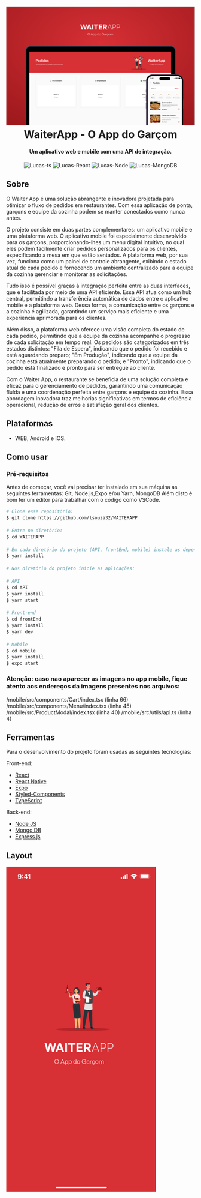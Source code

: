 
<h1 align="center">
  <br>
  <a><img src="images/WaiterApp.png" alt="WaiterApp"></a>
  <br>
  WaiterApp - O App do Garçom
  <br>
</h1>

<h4 align="center">Um aplicativo web e mobile com uma API de integração.</h4>

<p align="center">
	<img align="center" alt="Lucas-ts" height="30" width="40" src="https://cdn.jsdelivr.net/gh/devicons/devicon/icons/typescript/typescript-original.svg" />
	<img align="center" alt="Lucas-React" height="30" width="40" src="https://cdn.jsdelivr.net/gh/devicons/devicon/icons/react/react-original-wordmark.svg">  
	<img align="center" alt="Lucas-Node" height="30" width="40" src="https://cdn.jsdelivr.net/gh/devicons/devicon/icons/nodejs/nodejs-original.svg">
	<img align="center" alt="Lucas-MongoDB" height="30" width="40" src="https://cdn.jsdelivr.net/gh/devicons/devicon/icons/mongodb/mongodb-plain-wordmark.svg">	
</p>


## Sobre

O Waiter App é uma solução abrangente e inovadora projetada para otimizar o fluxo de pedidos em restaurantes. Com essa aplicação de ponta, garçons e equipe da cozinha podem se manter conectados como nunca antes.

O projeto consiste em duas partes complementares: um aplicativo mobile e uma plataforma web. O aplicativo mobile foi especialmente desenvolvido para os garçons, proporcionando-lhes um menu digital intuitivo, no qual eles podem facilmente criar pedidos personalizados para os clientes, especificando a mesa em que estão sentados. A plataforma web, por sua vez, funciona como um painel de controle abrangente, exibindo o estado atual de cada pedido e fornecendo um ambiente centralizado para a equipe da cozinha gerenciar e monitorar as solicitações.

Tudo isso é possível graças à integração perfeita entre as duas interfaces, que é facilitada por meio de uma API eficiente. Essa API atua como um hub central, permitindo a transferência automática de dados entre o aplicativo mobile e a plataforma web. Dessa forma, a comunicação entre os garçons e a cozinha é agilizada, garantindo um serviço mais eficiente e uma experiência aprimorada para os clientes.

Além disso, a plataforma web oferece uma visão completa do estado de cada pedido, permitindo que a equipe da cozinha acompanhe o progresso de cada solicitação em tempo real. Os pedidos são categorizados em três estados distintos: "Fila de Espera", indicando que o pedido foi recebido e está aguardando preparo; "Em Produção", indicando que a equipe da cozinha está atualmente preparando o pedido; e "Pronto", indicando que o pedido está finalizado e pronto para ser entregue ao cliente.

Com o Waiter App, o restaurante se beneficia de uma solução completa e eficaz para o gerenciamento de pedidos, garantindo uma comunicação fluída e uma coordenação perfeita entre garçons e equipe da cozinha. Essa abordagem inovadora traz melhorias significativas em termos de eficiência operacional, redução de erros e satisfação geral dos clientes.


## Plataformas
  - WEB, Android e IOS.

## Como usar

### Pré-requisitos
Antes de começar, você vai precisar ter instalado em sua máquina as seguintes ferramentas: Git, Node.js,Expo e/ou Yarn, MongoDB Além disto é bom ter um editor para trabalhar com o código como VSCode.

```bash
# Clone esse repositório:
$ git clone https://github.com/lsouza32/WAITERAPP

# Entre no diretório:
$ cd WAITERAPP

# Em cada diretório do projeto (API, frontEnd, mobile) instale as dependências:
$ yarn install

# Nos diretório do projeto inicie as aplicações:

# API
$ cd API
$ yarn install
$ yarn start

# Front-end
$ cd frontEnd
$ yarn install
$ yarn dev

# Mobile
$ cd mobile
$ yarn install
$ expo start
```

### Atenção: caso nao aparecer as imagens no app mobile, fique atento aos endereços da imagens presentes nos arquivos:
/mobile/src/components/Cart/index.tsx (linha 66)
/mobile/src/components/Menu/index.tsx (linha 45)
/mobile/src/ProductModal/index.tsx (linha 40)
/mobile/src/utils/api.ts (linha 4)

## Ferramentas

Para o desenvolvimento do projeto foram usadas as seguintes tecnologias:

Front-end:
- [React](https://react.dev/)
- [React Native](https://reactnative.dev/)
- [Expo](https://expo.dev/)
- [Styled-Components](https://styled-components.com/)
- [TypeScript](https://www.typescriptlang.org/)

Back-end:
- [Node JS](https://nodejs.org/en)
- [Mongo DB](https://www.mongodb.com/)
- [Express.js](https://expressjs.com/pt-br/)

## Layout

![screenshot](/images/waiter.gif)

